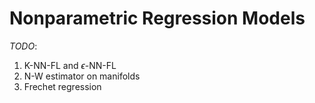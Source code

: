 # Nonparametric Regression Models

*TODO*:
1. K-NN-FL and $\epsilon$-NN-FL 
2. N-W estimator on manifolds
3. Frechet regression
